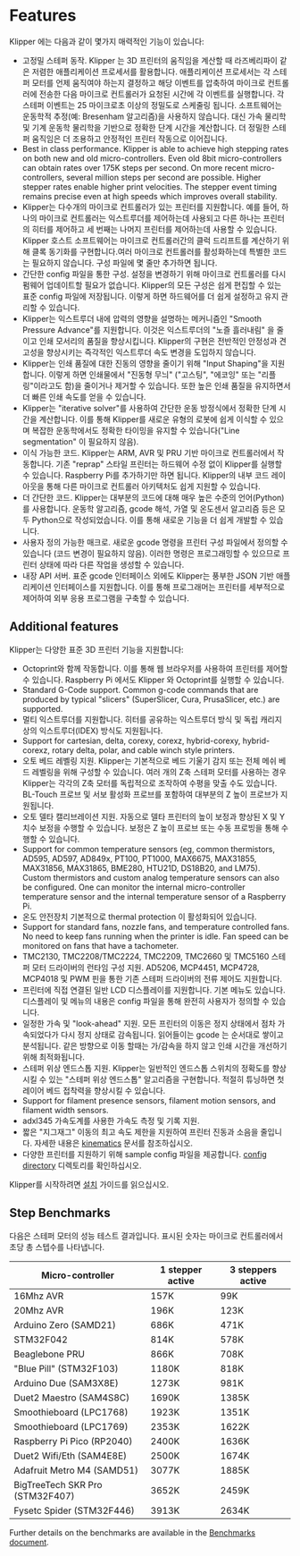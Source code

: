 # Features

Klipper 에는 다음과 같이 몇가지 매력적인 기능이 있습니다:

* 고정밀 스테퍼 동작. Klipper 는 3D 프린터의 움직임을 계산할 때 라즈베리파이 같은 저렴한 애플리케이션 프로세서를 활용합니다. 애플리케이션 프로세서는 각 스테퍼 모터를 언제 움직여야 하는지 결정하고 해당 이벤트를 압축하여 마이크로 컨트롤러에 전송한 다음 마이크로 컨트롤러가 요청된 시간에 각 이벤트를 실행합니다. 각 스테퍼 이벤트는 25 마이크로초 이상의 정밀도로 스케줄링 됩니다. 소프트웨어는 운동학적 추정(예: Bresenham 알고리즘)을 사용하지 않습니다. 대신 가속 물리학 및 기계 운동학 물리학을 기반으로 정확한 단계 시간을 계산합니다. 더 정밀한 스테퍼 움직임은 더 조용하고 안정적인 프린터 작동으로 이어집니다.
* Best in class performance. Klipper is able to achieve high stepping rates on both new and old micro-controllers. Even old 8bit micro-controllers can obtain rates over 175K steps per second. On more recent micro-controllers, several million steps per second are possible. Higher stepper rates enable higher print velocities. The stepper event timing remains precise even at high speeds which improves overall stability.
* Klipper는 다수개의 마이크로 컨트롤러가 있는 프린터를 지원합니다. 예를 들어, 하나의 마이크로 컨트롤러는 익스트루더를 제어하는데 사용되고 다른 하나는 프린터의 히터를 제어하고 세 번째는 나머지 프린터를 제어하는데 사용할 수 있습니다. Klipper 호스트 소프트웨어는 마이크로 컨트롤러간의 클럭 드리프트를 계산하기 위해 클록 동기화를 구현합니다.여러 마이크로 컨트롤러를 활성화하는데 특별한 코드는 필요하지 않습니다. 구성 파일에 몇 줄만 추가하면 됩니다.
* 간단한 config 파일을 통한 구성. 설정을 변경하기 위해 마이크로 컨트롤러를 다시 펌웨어 업데이트할 필요가 없습니다. Klipper의 모든 구성은 쉽게 편집할 수 있는 표준 config 파일에 저장됩니다. 이렇게 하면 하드웨어를 더 쉽게 설정하고 유지 관리할 수 있습니다.
* Klipper는 익스트루더 내에 압력의 영향을 설명하는 메커니즘인 "Smooth Pressure Advance"를 지원합니다. 이것은 익스트루더의 "노즐 흘러내림" 을 줄이고 인쇄 모서리의 품질을 향상시킵니다. Klipper의 구현은 전반적인 안정성과 견고성을 향상시키는 즉각적인 익스트루더 속도 변경을 도입하지 않습니다.
* Klipper는 인쇄 품질에 대한 진동의 영향을 줄이기 위해 "Input Shaping"을 지원합니다. 이렇게 하면 인쇄물에서 "진동형 무늬" ("고스팅", "에코잉" 또는 "리플링"이라고도 함)을 줄이거나 제거할 수 있습니다. 또한 높은 인쇄 품질을 유지하면서 더 빠른 인쇄 속도를 얻을 수 있습니다.
* Klipper는 "iterative solver"를 사용하여 간단한 운동 방정식에서 정확한 단계 시간을 계산합니다. 이를 통해 Klipper를 새로운 유형의 로봇에 쉽게 이식할 수 있으며 복잡한 운동학에서도 정확한 타이밍을 유지할 수 있습니다("Line segmentation" 이 필요하지 않음).
* 이식 가능한 코드. Klipper는 ARM, AVR 및 PRU 기반 마이크로 컨트롤러에서 작동합니다. 기존 "reprap" 스타일 프린터는 하드웨어 수정 없이 Klipper를 실행할 수 있습니다. Raspberry Pi를 추가하기만 하면 됩니다. Klipper의 내부 코드 레이아웃을 통해 다른 마이크로 컨트롤러 아키텍처도 쉽게 지원할 수 있습니다.
* 더 간단한 코드. Klipper는 대부분의 코드에 대해 매우 높은 수준의 언어(Python)를 사용합니다. 운동학 알고리즘, gcode 해석, 가열 및 온도센서 알고리즘 등은 모두 Python으로 작성되었습니다. 이를 통해 새로운 기능을 더 쉽게 개발할 수 있습니다.
* 사용자 정의 가능한 매크로. 새로운 gcode 명령을 프린터 구성 파일에서 정의할 수 있습니다 (코드 변경이 필요하지 않음). 이러한 명령은 프로그래밍할 수 있으므로 프린터 상태에 따라 다른 작업을 생성할 수 있습니다.
* 내장 API 서버. 표준 gcode 인터페이스 외에도 Klipper는 풍부한 JSON 기반 애플리케이션 인터페이스를 지원합니다. 이를 통해 프로그래머는 프린터를 세부적으로 제어하여 외부 응용 프로그램을 구축할 수 있습니다.

## Additional features

Klipper는 다양한 표준 3D 프린터 기능을 지원합니다:

* Octoprint와 함께 작동합니다. 이를 통해 웹 브라우저를 사용하여 프린터를 제어할 수 있습니다. Raspberry Pi 에서도 Klipper 와 Octoprint를 실행할 수 있습니다.
* Standard G-Code support. Common g-code commands that are produced by typical "slicers" (SuperSlicer, Cura, PrusaSlicer, etc.) are supported.
* 멀티 익스트루더를 지원합니다. 히터를 공유하는 익스트루더 방식 및 독립 캐리지 상의 익스트루더(IDEX) 방식도 지원됩니다.
* Support for cartesian, delta, corexy, corexz, hybrid-corexy, hybrid-corexz, rotary delta, polar, and cable winch style printers.
* 오토 베드 레벨링 지원. Klipper는 기본적으로 베드 기울기 감지 또는 전체 메쉬 베드 레벨링을 위해 구성할 수 있습니다. 여러 개의 Z축 스테퍼 모터를 사용하는 경우 Klipper는 각각의 Z축 모터를 독립적으로 조작하여 수평을 맞출 수도 있습니다. BL-Touch 프로브 및 서보 활성화 프로브를 포함하여 대부분의 Z 높이 프로브가 지원됩니다.
* 오토 델타 캘리브레이션 지원. 자동으로 델타 프린터의 높이 보정과 향상된 X 및 Y 치수 보정을 수행할 수 있습니다. 보정은 Z 높이 프로브 또는 수동 프로빙을 통해 수행할 수 있습니다.
* Support for common temperature sensors (eg, common thermistors, AD595, AD597, AD849x, PT100, PT1000, MAX6675, MAX31855, MAX31856, MAX31865, BME280, HTU21D, DS18B20, and LM75). Custom thermistors and custom analog temperature sensors can also be configured. One can monitor the internal micro-controller temperature sensor and the internal temperature sensor of a Raspberry Pi.
* 온도 안전장치 기본적으로 thermal protection 이 활성화되어 있습니다.
* Support for standard fans, nozzle fans, and temperature controlled fans. No need to keep fans running when the printer is idle. Fan speed can be monitored on fans that have a tachometer.
* TMC2130, TMC2208/TMC2224, TMC2209, TMC2660 및 TMC5160 스테퍼 모터 드라이버의 런타임 구성 지원. AD5206, MCP4451, MCP4728, MCP4018 및 PWM 핀을 통한 기존 스테퍼 드라이버의 전류 제어도 지원합니다.
* 프린터에 직접 연결된 일반 LCD 디스플레이를 지원합니다. 기본 메뉴도 있습니다. 디스플레이 및 메뉴의 내용은 config 파일을 통해 완전히 사용자가 정의할 수 있습니다.
* 일정한 가속 및 "look-ahead" 지원. 모든 프린터의 이동은 정지 상태에서 점차 가속되었다가 다시 정지 상태로 감속됩니다. 읽어들이는 gcode 는 순서대로 쌓이고 분석됩니다. 같은 방향으로 이동 할때는 가/감속을 하지 않고 인쇄 시간을 개선하기 위해 최적화됩니다.
* 스테퍼 위상 엔드스톱 지원. Klipper는 일반적인 엔드스톱 스위치의 정확도를 향상시킬 수 있는 "스테퍼 위상 엔드스톱" 알고리즘을 구현합니다. 적절히 튜닝하면 첫 레이어 베드 접착력을 향상시킬 수 있습니다.
* Support for filament presence sensors, filament motion sensors, and filament width sensors.
* adxl345 가속도계를 사용한 가속도 측정 및 기록 지원.
* 짧은 "지그재그" 이동의 최고 속도 제한을 지원하여 프린터 진동과 소음을 줄입니다. 자세한 내용은 [kinematics](Kinematics.md) 문서를 참조하십시오.
* 다양한 프린터를 지원하기 위해 sample config 파일을 제공합니다. [config directory](../config/) 디렉토리를 확인하십시오.

Klipper를 시작하려면 [설치](Installation.md) 가이드를 읽으십시오.

## Step Benchmarks

다음은 스테퍼 모터의 성능 테스트 결과입니다. 표시된 숫자는 마이크로 컨트롤러에서 초당 총 스텝수를 나타냅니다.

| Micro-controller | 1 stepper active | 3 steppers active |
| --- | --- | --- |
| 16Mhz AVR | 157K | 99K |
| 20Mhz AVR | 196K | 123K |
| Arduino Zero (SAMD21) | 686K | 471K |
| STM32F042 | 814K | 578K |
| Beaglebone PRU | 866K | 708K |
| "Blue Pill" (STM32F103) | 1180K | 818K |
| Arduino Due (SAM3X8E) | 1273K | 981K |
| Duet2 Maestro (SAM4S8C) | 1690K | 1385K |
| Smoothieboard (LPC1768) | 1923K | 1351K |
| Smoothieboard (LPC1769) | 2353K | 1622K |
| Raspberry Pi Pico (RP2040) | 2400K | 1636K |
| Duet2 Wifi/Eth (SAM4E8E) | 2500K | 1674K |
| Adafruit Metro M4 (SAMD51) | 3077K | 1885K |
| BigTreeTech SKR Pro (STM32F407) | 3652K | 2459K |
| Fysetc Spider (STM32F446) | 3913K | 2634K |

Further details on the benchmarks are available in the [Benchmarks document](Benchmarks.md).

